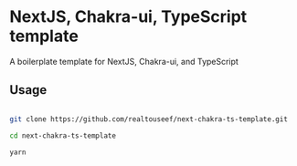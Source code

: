 # NextJS, Chakra-ui, TypeScript template

A boilerplate template for NextJS, Chakra-ui, and TypeScript

## Usage

```bash

git clone https://github.com/realtouseef/next-chakra-ts-template.git

cd next-chakra-ts-template

yarn
```
